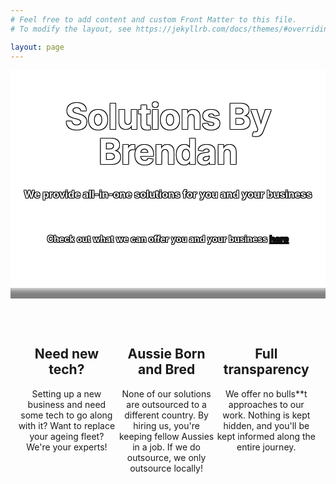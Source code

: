 ```yaml
---
# Feel free to add content and custom Front Matter to this file.
# To modify the layout, see https://jekyllrb.com/docs/themes/#overriding-theme-defaults

layout: page
---
```


<style type="text/css" media="screen">
  .title-container {
    margin: 10px auto;
    #max-width: 600px;
    text-align: center;
    color: white;
    text-shadow: -1px -1px 0 #000, 1px -1px 0 #000, -1px 1px 0 #000, 1px 1px 0 #000;
    background-color: white;
    background-image: url("/images/servers-closeup.jpg");
    #background-position: center; /* Center the image */
    background-repeat: no-repeat; /* Do not repeat the image */
    background-size: cover; /* Resize the background image to cover the entire container */
    #padding-bottom: 2px;
    #padding-top: 1px;
  }
  .header-img-shadow {
    box-shadow: inset 0px -20px 10px -5px rgba(0,0,0,0.5);
  }
  h1 {
    margin: 30px 0;
    font-size: 4em;
    line-height: 1;
    letter-spacing: -1px;
  }
  .page-content {
       background: rgb(2,0,36);
       background: linear-gradient(36deg, rgba(2,0,36,1) 0%, rgba(9,9,121,1) 25%, rgba(0,212,255,1) 100%); 
  }
  .wrapper {
      background-color: white;
      max-width: 80%;
      margin-right: auto;
      margin-left: auto;
      box-shadow: 0px 8px 15px 5px rgba(0,0,0,0.4);
  }
  .main-content {
    text-align: center;
    padding: 10px;
  }
  .column {
  float: left;
  width: 33%;
  padding-top: 10px;
}
.row:after {
  content: "";
  display: table;
  clear: both;
}
@media screen and (max-width: 600px) {
  .column {
    width: 100%;
  }
}
</style>
<div class="background-img"></div>
<div class="title-container">
  <br>
  <h1>Solutions By Brendan</h1>

  <h3><strong>We provide all-in-one solutions for you and your business</strong></h3>

  <br>
  <h4>Check out what we can offer you and your business <a href="/services/">here</a></h4>
  <br>
  <br>
  <br>
<div class="header-img-shadow"><br></div>
</div>

<div class="main-content">
<div class="row">
  <div class="column"><i class="fa-solid fa-server fa-8x"></i>
    <br>
    <h2>Need new tech?</h2>
    Setting up a new business and need some tech to go along with it? Want to replace your ageing fleet? We're your experts!
  </div>
  <div class="column"><i class="fa-solid fa-earth-oceania fa-8x"></i>
    <br>
    <h2>Aussie Born and Bred</h2>
    None of our solutions are outsourced to a different country. By hiring us, you're keeping fellow Aussies in a job. If we do outsource, we only outsource locally!
  </div>
  <div class="column"><i class="fa-solid fa-comments fa-8x"></i>
    <br>
    <h2>Full transparency</h2>
    We offer no bulls**t approaches to our work. Nothing is kept hidden, and you'll be kept informed along the entire journey.
  </div>
</div>
<br>
</div>